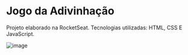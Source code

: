 # Jogo da Adivinhação 

Projeto elaborado na RocketSeat. Tecnologias utilizadas: HTML, CSS E JavaScript.

![image](https://github.com/user-attachments/assets/4ec18bec-69b9-4cac-8710-8479ac10041d)
